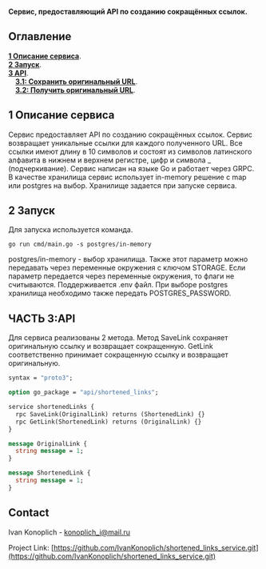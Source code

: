 **Сервис, предоставляющий API по созданию сокращённых ссылок.**

## Оглавление

**[1 Описание сервиса](#1)**.   
**[2 Запуск](#1)**.     
**[3 API](#2)**.    
&emsp;**[3.1: Сохранить оригинальный URL](#2.1)**.    
&emsp;**[3.2: Получить оригинальный URL](#2.2)**. 

## <a name="1">1 Описание сервиса</a>

Cервис предоставляет API по созданию сокращённых ссылок. Сервис возвращает уникальные ссылки для каждого полученного URL. 
Все ссылки имеют длину в 10 символов и состоят из символов латинского алфавита в нижнем и верхнем регистре, цифр и символа _ (подчеркивание).
Сервис написан на языке Go и работает через GRPC. В качестве хранилища сервис использует in-memory решение с map или postgres на выбор.
Хранилище задается при запуске сервиса.

## <a name="2">2 Запуск</a>

Для запуска используется команда.
```
go run cmd/main.go -s postgres/in-memory
```
postgres/in-memory - выбор хранилища. Также этот параметр можно передавать через переменные окружения с ключом STORAGE. 
Если параметр передается через переменные окружения, то флаги не считываются. Поддерживается .env файл. При выборе postgres 
хранилища необходимо также передать POSTGRES_PASSWORD.


## <a name="3">ЧАСТЬ 3:API</a>
Для сервиса реализованы 2 метода. Метод SaveLink сохраняет оригинальную ссылку и возвращает сокращенную. GetLink соответственно принимает сокращенную ссылку 
и возвращает оригинальную.
```protobuf
syntax = "proto3";

option go_package = "api/shortened_links";

service shortenedLinks {
  rpc SaveLink(OriginalLink) returns (ShortenedLink) {}
  rpc GetLink(ShortenedLink) returns (OriginalLink) {}
}

message OriginalLink {
  string message = 1;
}

message ShortenedLink {
  string message = 1;
}
```

## Contact

Ivan Konoplich - konoplich_i@mail.ru

Project Link: [https://github.com/IvanKonoplich/shortened_links_service.git](https://github.com/IvanKonoplich/shortened_links_service.git)
